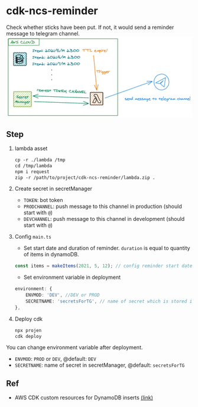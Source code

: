 # cdk-ncs-reminder

Check whether sticks have been put. If not, it would send a reminder message to telegram channel.
![](images/cdk-ncs-reminder.png)

## Step
1. lambda asset
    ```shell
    cp -r ./lambda /tmp
    cd /tmp/lambda
    npm i request
    zip -r /path/to/project/cdk-ncs-reminder/lambda.zip .
    ```

2. Create secret in secretManager
    * `TOKEN`: bot token
    * `PRODCHANNEL`: push message to this channel in production (should start with `@`)
    * `DEVCHANNEL`: push message to this channel in development (should start with `@`)

3. Config `main.ts`
    * Set start date and duration of reminder. `duration` is equal to quantity of items in dynamoDB.
    ```ts
    const items = makeItems(2021, 5, 12); // config reminder start date (year, month, duration(#month))
    ```
    * Set environment variable in deployment
    ```ts
    environment: {
        ENVMOD: 'DEV', //DEV or PROD
        SECRETNAME: 'secretsForTG', // name of secret which is stored in secret managers
    },
    ```
4. Deploy cdk
    ```shell
    npx projen
    cdk deploy
    ```

You can change environment variable after deployment.

* `ENVMOD`: `PROD` or `DEV`, @default: `DEV`
* `SECRETNAME`: name of secret in secretManager, @default: `secretsForTG`

## Ref
* AWS CDK custom resources for DynamoDB inserts [(link)](https://github.com/kevinvaningen/cdk-custom-resource-dynamo-insert-example)